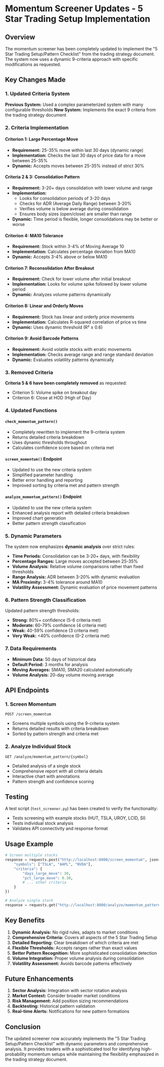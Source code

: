 # Momentum Screener Updates - 5 Star Trading Setup Implementation

## Overview

The momentum screener has been completely updated to implement the "5 Star Trading Setup/Pattern Checklist" from the trading strategy document. The system now uses a dynamic 9-criteria approach with specific modifications as requested.

## Key Changes Made

### 1. Updated Criteria System

**Previous System:** Used a complex parameterized system with many configurable thresholds
**New System:** Implements the exact 9 criteria from the trading strategy document

### 2. Criteria Implementation

#### Criterion 1: Large Percentage Move
- **Requirement:** 25-35% move within last 30 days (dynamic range)
- **Implementation:** Checks the last 30 days of price data for a move between 25-35%
- **Dynamic:** Accepts moves between 25-35% instead of strict 30%

#### Criteria 2 & 3: Consolidation Pattern
- **Requirement:** 3-20+ days consolidation with lower volume and range
- **Implementation:** 
  - Looks for consolidation periods of 3-20 days
  - Checks for ADR (Average Daily Range) between 3-20%
  - Verifies volume is below average during consolidation
  - Ensures body sizes (open/close) are smaller than range
- **Dynamic:** Time period is flexible, longer consolidations may be better or worse

#### Criterion 4: MA10 Tolerance
- **Requirement:** Stock within 3-4% of Moving Average 10
- **Implementation:** Calculates percentage deviation from MA10
- **Dynamic:** Accepts 3-4% above or below MA10

#### Criterion 7: Reconsolidation After Breakout
- **Requirement:** Check for lower volume after initial breakout
- **Implementation:** Looks for volume spike followed by lower volume period
- **Dynamic:** Analyzes volume patterns dynamically

#### Criterion 8: Linear and Orderly Moves
- **Requirement:** Stock has linear and orderly price movements
- **Implementation:** Calculates R-squared correlation of price vs time
- **Dynamic:** Uses dynamic threshold (R² ≥ 0.6)

#### Criterion 9: Avoid Barcode Patterns
- **Requirement:** Avoid volatile stocks with erratic movements
- **Implementation:** Checks average range and range standard deviation
- **Dynamic:** Evaluates volatility patterns dynamically

### 3. Removed Criteria

**Criteria 5 & 6 have been completely removed** as requested:
- Criterion 5: Volume spike on breakout day
- Criterion 6: Close at HOD (High of Day)

### 4. Updated Functions

#### `check_momentum_pattern()`
- Completely rewritten to implement the 9-criteria system
- Returns detailed criteria breakdown
- Uses dynamic thresholds throughout
- Calculates confidence score based on criteria met

#### `screen_momentum()` Endpoint
- Updated to use the new criteria system
- Simplified parameter handling
- Better error handling and reporting
- Improved sorting by criteria met and pattern strength

#### `analyze_momentum_pattern()` Endpoint
- Updated to use the new criteria system
- Enhanced analysis report with detailed criteria breakdown
- Improved chart generation
- Better pattern strength classification

### 5. Dynamic Parameters

The system now emphasizes **dynamic analysis** over strict rules:

- **Time Periods:** Consolidation can be 3-20+ days, with flexibility
- **Percentage Ranges:** Large moves accepted between 25-35%
- **Volume Analysis:** Relative volume comparisons rather than fixed thresholds
- **Range Analysis:** ADR between 3-20% with dynamic evaluation
- **MA Proximity:** 3-4% tolerance around MA10
- **Volatility Assessment:** Dynamic evaluation of price movement patterns

### 6. Pattern Strength Classification

Updated pattern strength thresholds:
- **Strong:** 80%+ confidence (5-6 criteria met)
- **Moderate:** 60-79% confidence (4 criteria met)
- **Weak:** 40-59% confidence (3 criteria met)
- **Very Weak:** <40% confidence (0-2 criteria met)

### 7. Data Requirements

- **Minimum Data:** 50 days of historical data
- **Default Period:** 3 months for analysis
- **Moving Averages:** SMA10, SMA20 calculated automatically
- **Volume Analysis:** 20-day volume moving average

## API Endpoints

### 1. Screen Momentum
```
POST /screen_momentum
```
- Screens multiple symbols using the 9-criteria system
- Returns detailed results with criteria breakdown
- Sorted by pattern strength and criteria met

### 2. Analyze Individual Stock
```
GET /analyze/momentum_pattern/{symbol}
```
- Detailed analysis of a single stock
- Comprehensive report with all criteria details
- Interactive chart with annotations
- Pattern strength and confidence scoring

## Testing

A test script (`test_screener.py`) has been created to verify the functionality:
- Tests screening with example stocks (HUT, TSLA, UROY, LCID, SI)
- Tests individual stock analysis
- Validates API connectivity and response format

## Usage Example

```python
# Screen multiple stocks
response = requests.post("http://localhost:8000/screen_momentum", json={
    "symbols": ["TSLA", "AAPL", "NVDA"],
    "criteria": {
        "days_large_move": 30,
        "pct_large_move": 0.30,
        # ... other criteria
    }
})

# Analyze single stock
response = requests.get("http://localhost:8000/analyze/momentum_pattern/TSLA")
```

## Key Benefits

1. **Dynamic Analysis:** No rigid rules, adapts to market conditions
2. **Comprehensive Criteria:** Covers all aspects of the 5 Star Trading Setup
3. **Detailed Reporting:** Clear breakdown of which criteria are met
4. **Flexible Thresholds:** Accepts ranges rather than exact values
5. **Better Pattern Recognition:** More sophisticated consolidation detection
6. **Volume Integration:** Proper volume analysis during consolidation
7. **Volatility Assessment:** Avoids barcode patterns effectively

## Future Enhancements

1. **Sector Analysis:** Integration with sector rotation analysis
2. **Market Context:** Consider broader market conditions
3. **Risk Management:** Add position sizing recommendations
4. **Backtesting:** Historical pattern validation
5. **Real-time Alerts:** Notifications for new pattern formations

## Conclusion

The updated screener now accurately implements the "5 Star Trading Setup/Pattern Checklist" with dynamic parameters and comprehensive analysis. It provides traders with a sophisticated tool for identifying high-probability momentum setups while maintaining the flexibility emphasized in the trading strategy document. 